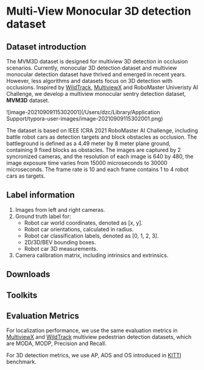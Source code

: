 # Multi-View Monocular 3D detection dataset

## Dataset introduction

The MVM3D dataset is designed for multiview 3D detection in occlusion scenarios. Currently, monocular 3D detection dataset and multiview monocular detection dataset have thrived and emerged in recent years. However, less algorithms and datasets focus on 3D detection with occlusions. Inspired by [WildTrack](https://www.epfl.ch/labs/cvlab/data/data-wildtrack/), [MultiviewX](https://github.com/hou-yz/MultiviewX) and RoboMaster Univeristy AI Challenge, we develop a multiview monocular sentry detection dataset, **MVM3D** dataset.

![image-20210909115302001](/Users/dzc/Library/Application Support/typora-user-images/image-20210909115302001.png)

The dataset is based on IEEE ICRA 2021 RoboMaster AI Challenge, including battle robot cars as detection targets and block obstacles as occlusion. The battleground is defined as a 4.49 meter by 8 meter plane ground, containing 9 fixed blocks as obstacles. The images are captured by 2 syncronized cameras, and the resolution of each image is 640 by 480, the image exposure time varies from 15000 microseconds to 30000 microseconds. The frame rate is 10 and each frame contains 1 to 4 robot cars as targets. 

## Label information

1. Images from left and right cameras.
2. Ground truth label for:
   - Robot car world coordinates, denoted as [x, y].
   - Robot car orientations, calculated in radius.
   - Robot car classification labels, denoted as [0, 1, 2, 3].
   - 2D/3D/BEV bounding boxes.
   - Robot car 3D measurements.
3. Camera calibration matrix, including intrinsics and extrinsics.

## Downloads

## Toolkits



## Evaluation Metrics

For localization performance, we use the same evaluation metrics in [MultiviewX](https://github.com/hou-yz/MultiviewX) and [WildTrack](https://www.epfl.ch/labs/cvlab/data/data-wildtrack/) multiview pedestrian detection datasets, which are MODA, MODP, Precision and Recall. 

For 3D detection metrics, we use AP, AOS and OS introduced in [KITTI](https://projet.liris.cnrs.fr/imagine/pub/proceedings/CVPR2012/data/papers/424_O3C-04.pdf) benchmark.

